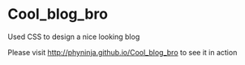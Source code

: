 # Cool_blog_bro
Used CSS to design a nice looking blog

Please visit http://phyninja.github.io/Cool_blog_bro to see it in action
